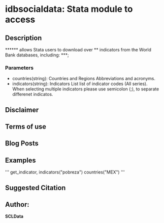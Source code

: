 ﻿# idbsocialdata: Stata module to access 

## Description

****** allows Stata users to download over **  indicators from the World Bank databases, including: ***;

### Parameters

- countries(string): Countries and Regions Abbreviations and acronyms. 
- indicators(string): Indicators List list of indicator codes (All series). When selecting multiple indicators please use semicolon (;), to separate differenet indicatos.

## Disclaimer


## Terms of use 


## Blog Posts

## Examples

'''
get_indicator, indicators("pobreza") countries("MEX")
'''

## Suggested Citation

## Author: 

  **SCLData**  

